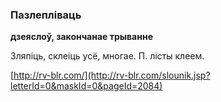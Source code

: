 ### Пазлепліваць
**дзеяслоў, закончанае трыванне**

Зляпіць, склеіць усё, многае. П. лісты клеем.

<a rel="author">[http://rv-blr.com/](http://rv-blr.com/slounik.jsp?letterId=0&maskId=0&pageId=2084)</a>
